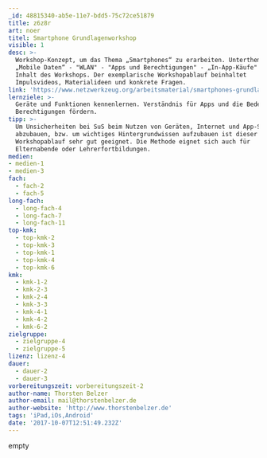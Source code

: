 ```yaml
---
_id: 48815340-ab5e-11e7-bdd5-75c72ce51879
title: z6z8r
art: noer
titel: Smartphone Grundlagenworkshop
visible: 1
desc: >-
  Workshop-Konzept, um das Thema „Smartphones“ zu erarbeiten. Unterthemen wie
  „Mobile Daten“ - "WLAN" - "Apps und Berechtigungen" - „In-App-Käufe" sind
  Inhalt des Workshops. Der exemplarische Workshopablauf beinhaltet
  Impulsvideos, Materialideen und konkrete Fragen.
link: 'https://www.netzwerkzeug.org/arbeitsmaterial/smartphones-grundlagenworkshop/'
lernziele: >-
  Geräte und Funktionen kennenlernen. Verständnis für Apps und die Bedeutung der
  Berechtigungen fördern.
tipp: >-
  Um Unsicherheiten bei SuS beim Nutzen von Geräten, Internet und App-Stores
  abzubauen, bzw. um wichtiges Hintergrundwissen aufzubauen ist dieser
  Workshopablauf sehr gut geeignet. Die Methode eignet sich auch für
  Elternabende oder Lehrerfortbildungen.
medien:
- medien-1
- medien-3
fach:
  - fach-2
  - fach-5
long-fach:
  - long-fach-4
  - long-fach-7
  - long-fach-11
top-kmk:
  - top-kmk-2
  - top-kmk-3
  - top-kmk-1
  - top-kmk-4
  - top-kmk-6
kmk:
  - kmk-1-2
  - kmk-2-3
  - kmk-2-4
  - kmk-3-3
  - kmk-4-1
  - kmk-4-2
  - kmk-6-2
zielgruppe:
  - zielgruppe-4
  - zielgruppe-5
lizenz: lizenz-4
dauer:
  - dauer-2
  - dauer-3
vorbereitungszeit: vorbereitungszeit-2
author-name: Thorsten Belzer
author-email: mail@thorstenbelzer.de
author-website: 'http://www.thorstenbelzer.de'
tags: 'iPad,iOs,Android'
date: '2017-10-07T12:51:49.232Z'
---
```

empty
